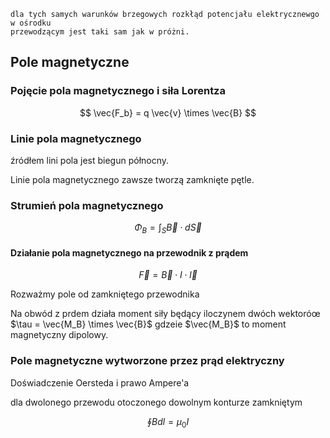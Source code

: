 ```{note}
dla tych samych warunków brzegowych rozkłąd potencjału elektrycznewgo w ośrodku
przewodzącym jest taki sam jak w próżni.
```

## Pole magnetyczne

### Pojęcie pola magnetycznego i siła Lorentza

$$
\vec{F_b} = q \vec{v} \times \vec{B}
$$

### Linie pola magnetycznego

źródłem lini pola jest biegun północny.

Linie pola magnetycznego zawsze tworzą zamknięte pętle.

### Strumień pola magnetycznego

$$
\Phi_B = \int_S \vec{B} \cdot d\vec{S}
$$

#### Działanie pola magnetycznego na przewodnik z prądem

$$
\vec{F} = \vec{B} \cdot I \cdot \vec{l}
$$

Rozważmy pole od zamkniętego przewodnika

Na obwód z prdem działa moment siły będący iloczynem dwóch wektoróœ $\tau = \vec{M_B} \times \vec{B}$ gdzeie
$\vec{M_B}$ to moment magnetyczny dipolowy.

### Pole magnetyczne wytworzone przez prąd elektryczny

Doświadczenie Oersteda i prawo Ampere'a

dla dwolonego przewodu otoczonego dowolnym konturze zamkniętym

$$
\oint B dl = \mu_0 I
$$
